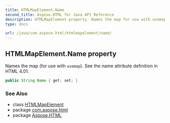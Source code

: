 ```yaml
---
title: HTMLMapElement.Name
second_title: Aspose.HTML for Java API Reference
description: HTMLMapElement property. Names the map for use with usemap. See the name attribute definition in HTML 4.01
type: docs

url: /java/com.aspose.html/htmlmapelement/name/
---
```

## HTMLMapElement.Name property

Names the map (for use with `usemap`). See the name attribute definition in HTML 4.01.

```java
public String Name { get; set; }
```

### See Also

* class [HTMLMapElement](../)
* package [com.aspose.html](../../../com.aspose.html/)
* package [Aspose.HTML](../../../)
